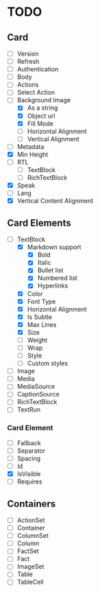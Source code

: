 # TODO

## Card

- [ ] Version
- [ ] Refresh
- [ ] Authentication
- [ ] Body
- [ ] Actions
- [ ] Select Action
- [ ] Background Image
  - [x] As a string
  - [x] Object url
  - [x] Fill Mode
  - [ ] Horizontal Alignment
  - [ ] Vertical Alignment
- [ ] Metadata
- [x] Min Height
- [ ] RTL
  - [ ] TextBlock
  - [ ] RichTextBlock
- [x] Speak
- [ ] Lang
- [x] Vertical Content Alignment

## Card Elements

- [ ] TextBlock
  - [x] Markdown support
    - [x] Bold
    - [x] Italic
    - [x] Bullet list
    - [x] Numbered list
    - [x] Hyperlinks
  - [x] Color
  - [x] Font Type
  - [x] Horizontal Alignment
  - [x] Is Subtle
  - [x] Max Lines
  - [x] Size
  - [ ] Weight
  - [ ] Wrap
  - [ ] Style
  - [ ] Custom styles
- [ ] Image
- [ ] Media
- [ ] MediaSource
- [ ] CaptionSource
- [ ] RichTextBlock
- [ ] TextRun

### Card Element

- [ ] Fallback
- [ ] Separator
- [ ] Spacing
- [ ] Id
- [x] IsVisible
- [ ] Requires

## Containers

- [ ] ActionSet
- [ ] Container
- [ ] ColumnSet
- [ ] Column
- [ ] FactSet
- [ ] Fact
- [ ] ImageSet
- [ ] Table
- [ ] TableCell

